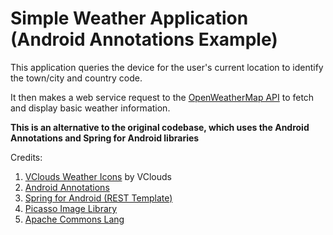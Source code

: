 <h1>Simple Weather Application (Android Annotations Example)</h1>

<p>This application queries the device for the user's current location to identify the town/city and country code.</p>
<p>It then makes a web service request to the <a href="http://openweathermap.org/api">OpenWeatherMap API</a> to fetch and display basic weather information.</p>
<p><b>This is an alternative to the original codebase, which uses the Android Annotations and Spring for Android libraries</b></p>

<p>Credits:</p>
<ol>
<li><a href="http://vclouds.deviantart.com/art/VClouds-Weather-Icons-179152045">VClouds Weather Icons<a> by VClouds<br/></li>
<li><a href="http://androidannotations.org/">Android Annotations</a><br/></li>
<li><a href="http://projects.spring.io/spring-android/">Spring for Android (REST Template)</a><br/></li>
<li><a href="http://square.github.io/picasso/">Picasso Image Library</a><br/></li>
<li><a href="http://commons.apache.org/proper/commons-lang/">Apache Commons Lang</a><br/></li>
</ol>